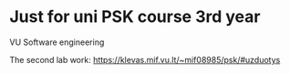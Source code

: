 # Just for uni PSK course 3rd year
VU Software engineering

The second lab work:
https://klevas.mif.vu.lt/~mif08985/psk/#uzduotys